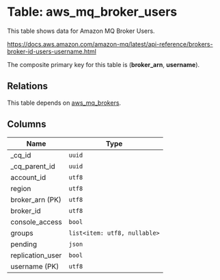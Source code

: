 # Table: aws_mq_broker_users

This table shows data for Amazon MQ Broker Users.

https://docs.aws.amazon.com/amazon-mq/latest/api-reference/brokers-broker-id-users-username.html

The composite primary key for this table is (**broker_arn**, **username**).

## Relations

This table depends on [aws_mq_brokers](aws_mq_brokers.md).

## Columns

| Name          | Type          |
| ------------- | ------------- |
|_cq_id|`uuid`|
|_cq_parent_id|`uuid`|
|account_id|`utf8`|
|region|`utf8`|
|broker_arn (PK)|`utf8`|
|broker_id|`utf8`|
|console_access|`bool`|
|groups|`list<item: utf8, nullable>`|
|pending|`json`|
|replication_user|`bool`|
|username (PK)|`utf8`|